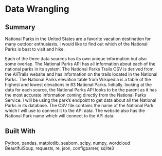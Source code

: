 # Data Wrangling

## Summary
National Parks in the United States are a favorite vacation destination for many outdoor enthusiasts. I would like to find out which of the National Parks is best to visit and hike.

Each of the three data sources has its own unique information but also some overlap. The National Parks API has all information about each of the national parks in its system. The National Parks Trails CSV is derived from the AllTrails website and has information on the trails located in the National Parks. The National Parks elevation table from Wikipedia is a table of the highest and lowest elevations in 63 National Parks. Initially. looking at the data for each source, the National Parks API looks to be the parent as it has the most accurate information coming directly from the National Parks Service. I will be using the park’s endpoint to get data about all the National Parks in its database. The CSV file contains the name of the National Park which I will use to connect it to the API data. The website also has the National Park name which will connect to the API data.


## Built With
Python, pandas, matplotlib, seaborn, scipy, numpy, wordcloud BeautifulSoup, requests, re, json, configparser, sqlite3
